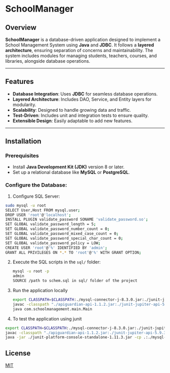 # SchoolManager

## Overview
**SchoolManager** is a database-driven application designed to implement a School Management System using **Java** and **JDBC**. It follows a **layered architecture**, ensuring separation of concerns and maintainability. The system includes modules for managing students, teachers, courses, and libraries, alongside database operations.

---

## Features
- **Database Integration**: Uses **JDBC** for seamless database operations.
- **Layered Architecture**: Includes DAO, Service, and Entity layers for modularity.
- **Scalability**: Designed to handle growing data and traffic.
- **Test-Driven**: Includes unit and integration tests to ensure quality.
- **Extensible Design**: Easily adaptable to add new features.

---

## Installation

### Prerequisites
- Install **Java Development Kit (JDK)** version 8 or later.
- Set up a relational database like **MySQL** or **PostgreSQL**.


### Configure the Database:

1. Configure SQL Server:
```bash
sudo mysql -u root
SELECT User,Host FROM mysql.user;
DROP USER 'root'@'localhost'; 
INSTALL PLUGIN validate_password SONAME 'validate_password.so';
SET GLOBAL validate_password_length = 5; 
SET GLOBAL validate_password_number_count = 0; 
SET GLOBAL validate_password_mixed_case_count = 0; 
SET GLOBAL validate_password_special_char_count = 0; 
SET GLOBAL validate_password_policy = LOW;
CREATE USER 'root'@'%' IDENTIFIED BY 'admin';
GRANT ALL PRIVILEGES ON *.* TO 'root'@'%' WITH GRANT OPTION; 
```

2. Execute the SQL scripts in the `sql/` folder:
   ```bash
   mysql -u root -p
   admin
   SOURCE /path to schem.sql in sql/ folder of the project 
   ```
3. Run the application locally
   ```bash
   export CLASSPATH=$CLASSPATH:./mysql-connector-j-8.3.0.jar:./junit-jupiter-engine-5.9.3.jar:./junit-jupiter-api-5.9.3.jar
   javac -classpath "./apiguardian-api-1.1.2.jar:./junit-jupiter-api-5.9.3.jar:./junit-jupiter-engine-5.9.3.jar:./junit-platform-console-standalone-1.11.3.jar:./mysql-connector-j-8.3.0.jar" -d . src/com/schoolmanagement/**/*.java
   java com.schoolmanagement.main.Main
   ```
4. To test the application using junit
```bash
export CLASSPATH=$CLASSPATH:./mysql-connector-j-8.3.0.jar:./junit-jupiter-engine-5.9.3.jar:./junit-jupiter-api-5.9.3.jar
javac -classpath "./apiguardian-api-1.1.2.jar:./junit-jupiter-api-5.9.3.jar:./junit-jupiter-engine-5.9.3.jar:./junit-platform-console-standalone-1.11.3.jar:./mysql-connector-j-8.3.0.jar" -d . src/com/schoolmanagement/**/*.java
java -jar ./junit-platform-console-standalone-1.11.3.jar -cp .:./mysql-connector-j-8.3.0.jar --scan-class-path
```

## License

[MIT](https://github.com/varnit-mittal/JDBC-MINI-Proj/blob/main/LICENSE)
